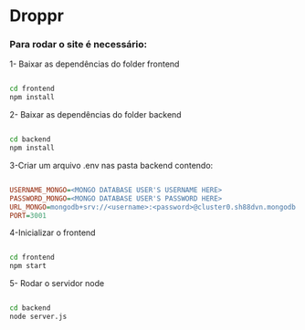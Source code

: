 <h1>Droppr</h1>

<h3>Para rodar o site é necessário:</h3>

<p>1- Baixar as dependências do folder frontend</p>

```bash

cd frontend
npm install
```
<p>2- Baixar as dependências do folder backend</p>

```bash

cd backend
npm install
```
<p>3-Criar um arquivo .env nas pasta backend contendo: </p> 

```ini

USERNAME_MONGO=<MONGO DATABASE USER'S USERNAME HERE>
PASSWORD_MONGO=<MONGO DATABASE USER'S PASSWORD HERE>
URL_MONGO=mongodb+srv://<username>:<password>@cluster0.sh88dvn.mongodb.net/?retryWrites=true&w=majority
PORT=3001

```
<p>4-Inicializar o frontend</p>

```bash

cd frontend
npm start
```

<P>5- Rodar o servidor node</p>

```bash

cd backend
node server.js
```
